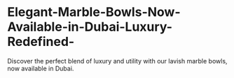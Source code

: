 # Elegant-Marble-Bowls-Now-Available-in-Dubai-Luxury-Redefined-
 Discover the perfect blend of luxury and utility with our lavish marble bowls, now available in Dubai. 
